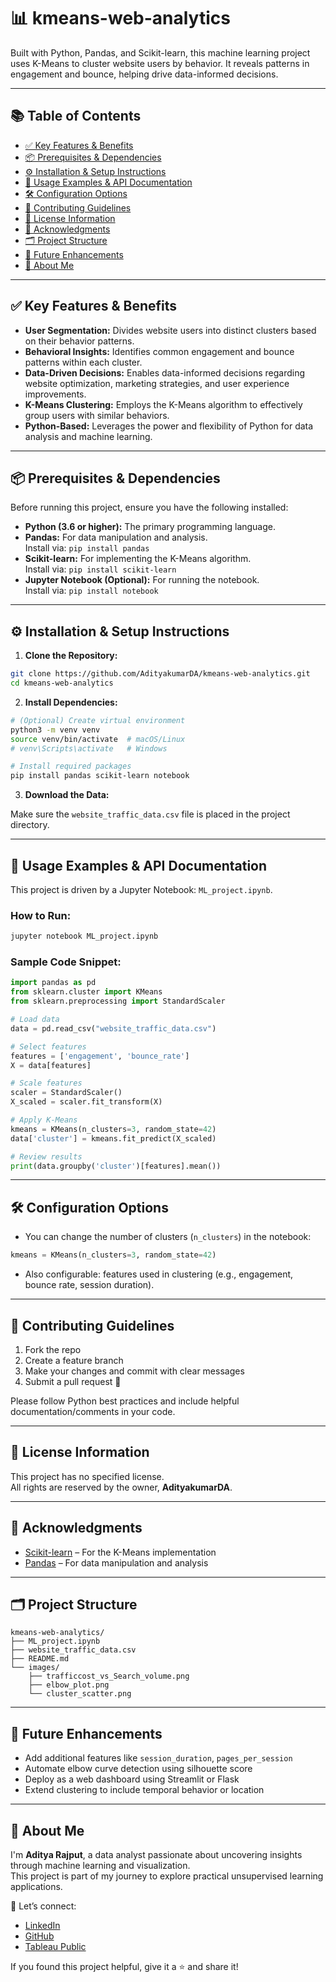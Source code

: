# 📊 kmeans-web-analytics

Built with Python, Pandas, and Scikit-learn, this machine learning project uses K-Means to cluster website users by behavior. It reveals patterns in engagement and bounce, helping drive data-informed decisions.

---

## 📚 Table of Contents

- [✅ Key Features & Benefits](#key-features--benefits)
- [📦 Prerequisites & Dependencies](#prerequisites--dependencies)
- [⚙️ Installation & Setup Instructions](#installation--setup-instructions)
- [🚀 Usage Examples & API Documentation](#usage-examples--api-documentation)
- [🛠️ Configuration Options](#configuration-options)
- [🤝 Contributing Guidelines](#contributing-guidelines)
- [📜 License Information](#license-information)
- [🙏 Acknowledgments](#acknowledgments)
- [🗂️ Project Structure](#️-project-structure)
- [🚀 Future Enhancements](#-future-enhancements)
- [👋 About Me](#-about-me)

---

## ✅ Key Features & Benefits

- **User Segmentation:** Divides website users into distinct clusters based on their behavior patterns.
- **Behavioral Insights:** Identifies common engagement and bounce patterns within each cluster.
- **Data-Driven Decisions:** Enables data-informed decisions regarding website optimization, marketing strategies, and user experience improvements.
- **K-Means Clustering:** Employs the K-Means algorithm to effectively group users with similar behaviors.
- **Python-Based:** Leverages the power and flexibility of Python for data analysis and machine learning.

---

## 📦 Prerequisites & Dependencies

Before running this project, ensure you have the following installed:

- **Python (3.6 or higher):** The primary programming language.
- **Pandas:** For data manipulation and analysis.  
  Install via: `pip install pandas`
- **Scikit-learn:** For implementing the K-Means algorithm.  
  Install via: `pip install scikit-learn`
- **Jupyter Notebook (Optional):** For running the notebook.  
  Install via: `pip install notebook`

---

## ⚙️ Installation & Setup Instructions

1. **Clone the Repository:**

```bash
git clone https://github.com/AdityakumarDA/kmeans-web-analytics.git
cd kmeans-web-analytics
```

2. **Install Dependencies:**

```bash
# (Optional) Create virtual environment
python3 -m venv venv
source venv/bin/activate  # macOS/Linux
# venv\Scripts\activate   # Windows

# Install required packages
pip install pandas scikit-learn notebook
```

3. **Download the Data:**

Make sure the `website_traffic_data.csv` file is placed in the project directory.

---

## 🚀 Usage Examples & API Documentation

This project is driven by a Jupyter Notebook: `ML_project.ipynb`.

### How to Run:

```bash
jupyter notebook ML_project.ipynb
```

### Sample Code Snippet:

```python
import pandas as pd
from sklearn.cluster import KMeans
from sklearn.preprocessing import StandardScaler

# Load data
data = pd.read_csv("website_traffic_data.csv")

# Select features
features = ['engagement', 'bounce_rate']
X = data[features]

# Scale features
scaler = StandardScaler()
X_scaled = scaler.fit_transform(X)

# Apply K-Means
kmeans = KMeans(n_clusters=3, random_state=42)
data['cluster'] = kmeans.fit_predict(X_scaled)

# Review results
print(data.groupby('cluster')[features].mean())
```

---

## 🛠️ Configuration Options

- You can change the number of clusters (`n_clusters`) in the notebook:

```python
kmeans = KMeans(n_clusters=3, random_state=42)
```

- Also configurable: features used in clustering (e.g., engagement, bounce rate, session duration).

---

## 🤝 Contributing Guidelines

1. Fork the repo  
2. Create a feature branch  
3. Make your changes and commit with clear messages  
4. Submit a pull request 🎉

Please follow Python best practices and include helpful documentation/comments in your code.

---

## 📜 License Information

This project has no specified license.  
All rights are reserved by the owner, **AdityakumarDA**.

---

## 🙏 Acknowledgments

- [Scikit-learn](https://scikit-learn.org/stable/) – For the K-Means implementation  
- [Pandas](https://pandas.pydata.org/) – For data manipulation and analysis  

---

## 🗂️ Project Structure

```
kmeans-web-analytics/
├── ML_project.ipynb
├── website_traffic_data.csv
├── README.md
└── images/
    ├── trafficcost_vs_Search_volume.png
    ├── elbow_plot.png
    └── cluster_scatter.png
```

---

## 🚀 Future Enhancements

- Add additional features like `session_duration`, `pages_per_session`
- Automate elbow curve detection using silhouette score
- Deploy as a web dashboard using Streamlit or Flask
- Extend clustering to include temporal behavior or location

---

## 👋 About Me

I'm **Aditya Rajput**, a data analyst passionate about uncovering insights through machine learning and visualization.  
This project is part of my journey to explore practical unsupervised learning applications.

📌 Let’s connect:  
- [LinkedIn](https://www.linkedin.com/in/adityakumarda/)  
- [GitHub](https://github.com/AdityakumarDA)  
- [Tableau Public](https://public.tableau.com/app/profile/adityakumarda)

If you found this project helpful, give it a ⭐ and share it!
